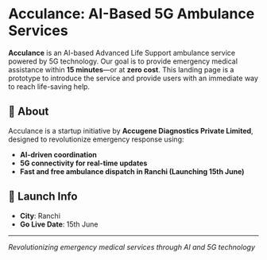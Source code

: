 # Acculance: AI-Based 5G Ambulance Services

**Acculance** is an AI-based Advanced Life Support ambulance service powered by 5G technology. Our goal is to provide emergency medical assistance within **15 minutes**—or at **zero cost**. This landing page is a prototype to introduce the service and provide users with an immediate way to reach life-saving help.

## 🏥 About

Acculance is a startup initiative by **Accugene Diagnostics Private Limited**, designed to revolutionize emergency response using:

- **AI-driven coordination**
- **5G connectivity for real-time updates**
- **Fast and free ambulance dispatch in Ranchi (Launching 15th June)**


## 📅 Launch Info

- **City**: Ranchi
- **Go Live Date**: 15th June

---

*Revolutionizing emergency medical services through AI and 5G technology*
